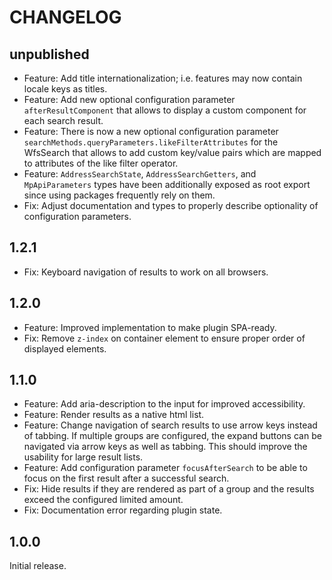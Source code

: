 # CHANGELOG

## unpublished

- Feature: Add title internationalization; i.e. features may now contain locale keys as titles.
- Feature: Add new optional configuration parameter `afterResultComponent` that allows to display a custom component for each search result.
- Feature: There is now a new optional configuration parameter `searchMethods.queryParameters.likeFilterAttributes` for the WfsSearch that allows to add custom key/value pairs which are mapped to attributes of the like filter operator.
- Feature: `AddressSearchState`, `AddressSearchGetters`, and `MpApiParameters` types have been additionally exposed as root export since using packages frequently rely on them.
- Fix: Adjust documentation and types to properly describe optionality of configuration parameters.

## 1.2.1

- Fix: Keyboard navigation of results to work on all browsers.

## 1.2.0

- Feature: Improved implementation to make plugin SPA-ready.
- Fix: Remove `z-index` on container element to ensure proper order of displayed elements.

## 1.1.0

- Feature: Add aria-description to the input for improved accessibility.
- Feature: Render results as a native html list.
- Feature: Change navigation of search results to use arrow keys instead of tabbing. If multiple groups are configured, the expand buttons can be navigated via arrow keys as well as tabbing. This should improve the usability for large result lists.
- Feature: Add configuration parameter `focusAfterSearch` to be able to focus on the first result after a successful search.
- Fix: Hide results if they are rendered as part of a group and the results exceed the configured limited amount.
- Fix: Documentation error regarding plugin state.

## 1.0.0

Initial release.
